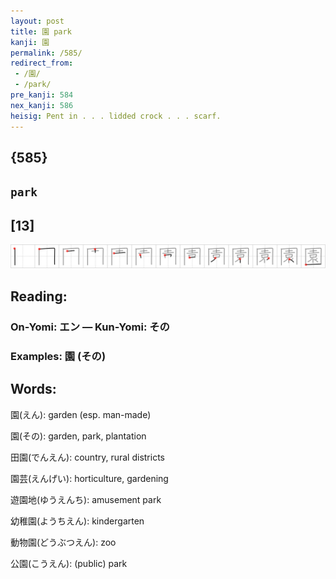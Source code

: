 ```yaml
---
layout: post
title: 園 park
kanji: 園
permalink: /585/
redirect_from:
 - /園/
 - /park/
pre_kanji: 584
nex_kanji: 586
heisig: Pent in . . . lidded crock . . . scarf.
---
```


## {585}

## `park`

## [13]

<div class="stroke"><img src="../images/E59C92.png" /></div>

## Reading:

### On-Yomi: エン &mdash; Kun-Yomi: その

### Examples: 園 (その)

## Words:

園(えん): garden (esp. man-made)

園(その): garden, park, plantation

田園(でんえん): country, rural districts

園芸(えんげい): horticulture, gardening

遊園地(ゆうえんち): amusement park

幼稚園(ようちえん): kindergarten

動物園(どうぶつえん): zoo

公園(こうえん): (public) park
